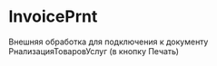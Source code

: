 # InvoicePrnt
Внешняя обработка для подключения к документу РнализацияТоваровУслуг (в кнопку Печать)
